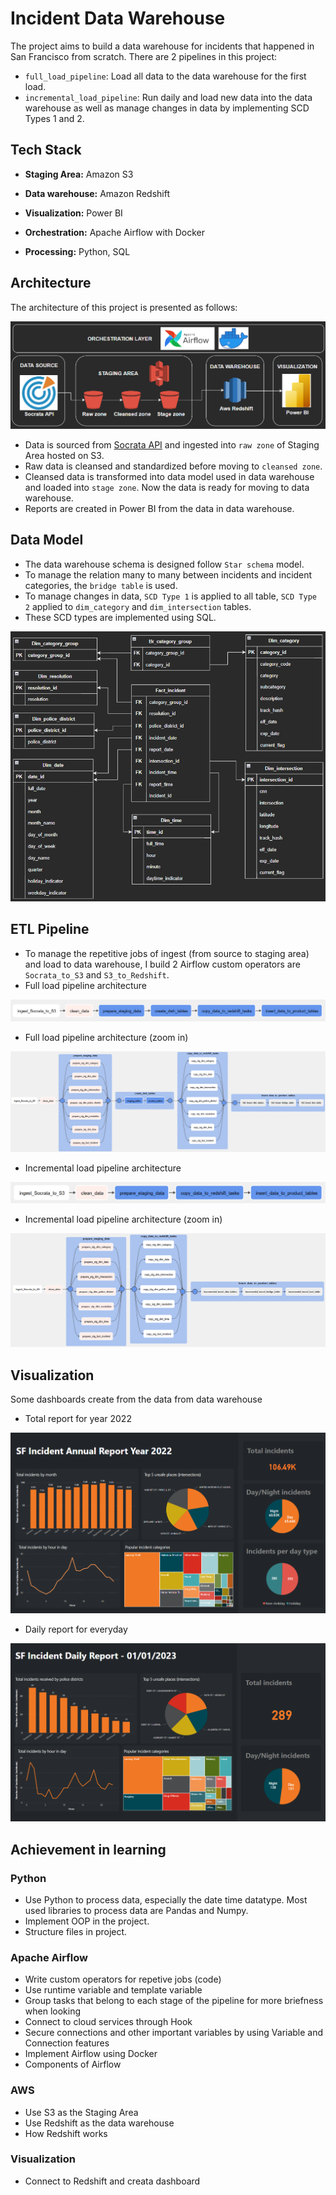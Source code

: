 
# **Incident Data Warehouse**
The project aims to build a data warehouse for incidents that happened in San Francisco from scratch. There are 2 pipelines in this project:
- `full_load_pipeline`: Load all data to the data warehouse for the first load.
- `incremental_load_pipeline`: Run daily and load new data into the data warehouse as well as manage changes in data by implementing SCD Types 1 and 2.


## **Tech Stack**

- **Staging Area:** Amazon S3

- **Data warehouse:** Amazon Redshift

- **Visualization:** Power BI

- **Orchestration:** Apache Airflow with Docker

- **Processing:** Python, SQL


## **Architecture**
The architecture of this project is presented as follows:

![Architecture_1](https://github.com/minhky2185/incident_data_warehouse/blob/main/images/architecture_1.png)

- Data is sourced from [Socrata API](https://data.sfgov.org/Public-Safety/Police-Department-Incident-Reports-2018-to-Present/wg3w-h783) and ingested into `raw zone` of Staging Area hosted on S3.
- Raw data is cleansed and standardized before moving to `cleansed zone`.
- Cleansed data is transformed into data model used in data warehouse and loaded into `stage zone`. Now the data is ready for moving to data warehouse.
- Reports are created in Power BI from the data in data warehouse.


## **Data Model**
- The data warehouse schema is designed follow `Star schema` model. 
- To manage the relation many to many between incidents and incident categories, the `bridge table` is used.
- To manage changes in data, `SCD Type 1` is applied to all table, `SCD Type 2` applied to `dim_category` and `dim_intersection` tables.
- These SCD types are implemented using SQL.

<p align="center">
  <img src="https://github.com/minhky2185/incident_data_warehouse/blob/main/images/data_model.png">
</p>

## **ETL Pipeline**
- To manage the repetitive jobs of ingest (from source to staging area) and load to data warehouse, I build 2 Airflow custom operators are `Socrata_to_S3` and `S3_to_Redshift`.
- Full load pipeline architecture

![full_load](https://github.com/minhky2185/incident_data_warehouse/blob/main/images/full_load.png)

- Full load pipeline architecture (zoom in)

![full_load_zoom_in](https://github.com/minhky2185/incident_data_warehouse/blob/main/images/full_load_zoom_in.png)

- Incremental load pipeline architecture

![incre_load](https://github.com/minhky2185/incident_data_warehouse/blob/main/images/incre_load.png)

- Incremental load pipeline architecture (zoom in)

![incre_load_zoom_in](https://github.com/minhky2185/incident_data_warehouse/blob/main/images/incre_load_zoom_in.png)

## **Visualization**
Some dashboards create from the data from data warehouse
- Total report for year 2022

![year_report](https://github.com/minhky2185/incident_data_warehouse/blob/main/images/year_report.png)

- Daily report for everyday 

![daily_report](https://github.com/minhky2185/incident_data_warehouse/blob/main/images/daily_report.png)

## **Achievement in learning**
### Python
- Use Python to process data, especially the date time datatype. Most used libraries to process data are Pandas and Numpy.
- Implement OOP in the project.
- Structure files in project.
### Apache Airflow
- Write custom operators for repetive jobs (code)
- Use runtime variable and template variable
- Group tasks that belong to each stage of the pipeline for more briefness when looking
- Connect to cloud services through Hook
- Secure connections and other important variables by using Variable and Connection features
- Implement Airflow using Docker
- Components of Airflow
### AWS
- Use S3 as the Staging Area
- Use Redshift as the data warehouse
- How Redshift works
### Visualization
- Connect to Redshift and creata dashboard
